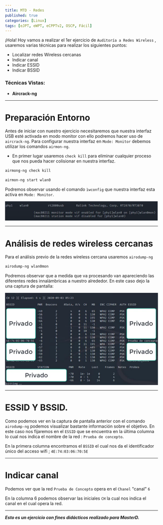 ```yaml
---
title: MTD - Redes 
published: true
categories: [Linux]
tags: [eJPT, eWPT, eCPPTv2, OSCP, Fácil]
---
```



¡Hola! Hoy vamos a realizar el 1er ejercicio de `Auditoría a Redes Wireless` , usaremos varias técnicas para realizar los siguientes puntos:
* Localizar redes Wireless cercanas
* Indicar canal
* Indicar ESSID
* Indicar BSSID

### Técnicas Vistas: 

- **Aircrack-ng**

* * *

# Preparación Entorno



Antes de iniciar con nuestro ejercicio necesitaremos que nuestra interfaz USB esté activada en modo monitor con ello podremos hacer uso de `aircrack-ng`. 
Para configurar nuestra interfaz en `Mode: Monitor` debemos utilizar los comandos `airmon-ng`.

* En primer lugar usaremos `check kill` para eliminar cualquier proceso que nos pueda hacer colisionar en nuestra interfaz.
```bash
airmong-ng check kill
```
```bash
airmon-ng start wlan0
```

Podremos observar usando el comando `ìwconfig` que nuestra interfaz esta activa en `Mode: Monitor`.

<img src="/assets/HTB/Redes/modemonitor.png">

* * * 

# Análisis de redes wireless cercanas


Para el análisis previo de la redes wireless cercana usaremos `airodump-ng` 

```bash
airodump-ng wlan0mon
```

Podremos observar que a medida que va procesando van apareciendo las diferentes redes innalámbricas a nuestro alrededor.
En este caso dejo la una captura de pantalla:

<img src="/assets/HTB/Redes/airodump.png">

* * *

# ESSID Y BSSID.
Como podemos ver en la captura de pantalla anterior con el comando `airodump-ng` podemos visualizar bastante información sobre el objetivo. En este caso nos fijaremos en el `ESSID` que se encuentra en la última columna lo cual nos indica el nombre de la red : `Prueba de concepto`.

En la primera columna encontramos el `BSSID` el cual nos da el identificador único del acceso wifi  ; `4E:74:03:06:70:5E`


* * * 

# Indicar canal
Podemos ver que la red `Prueba de Concepto` opera en el `Chanel` "canal" `6`

En la columna 6 podemos observar las iniciales `CH` la cual nos indica el canal en el cual opera la red.

* * *

***Esto es un ejercicio con fines didácticos realizado para MasterD.***




